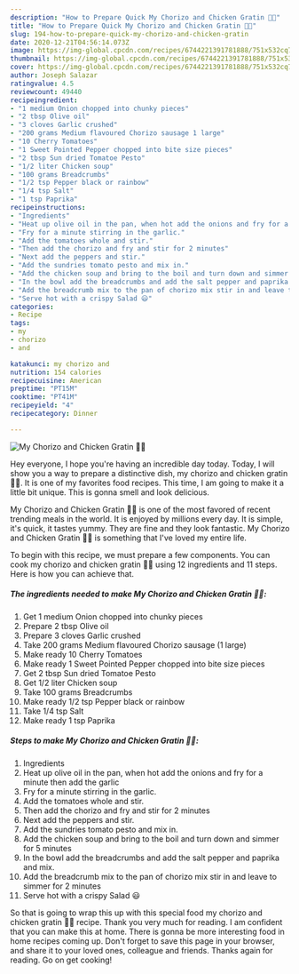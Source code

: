 ```yaml
---
description: "How to Prepare Quick My Chorizo and Chicken Gratin 💜💚"
title: "How to Prepare Quick My Chorizo and Chicken Gratin 💜💚"
slug: 194-how-to-prepare-quick-my-chorizo-and-chicken-gratin
date: 2020-12-21T04:56:14.073Z
image: https://img-global.cpcdn.com/recipes/6744221391781888/751x532cq70/my-chorizo-and-chicken-gratin-💜💚-recipe-main-photo.jpg
thumbnail: https://img-global.cpcdn.com/recipes/6744221391781888/751x532cq70/my-chorizo-and-chicken-gratin-💜💚-recipe-main-photo.jpg
cover: https://img-global.cpcdn.com/recipes/6744221391781888/751x532cq70/my-chorizo-and-chicken-gratin-💜💚-recipe-main-photo.jpg
author: Joseph Salazar
ratingvalue: 4.5
reviewcount: 49440
recipeingredient:
- "1 medium Onion chopped into chunky pieces"
- "2 tbsp Olive oil"
- "3 cloves Garlic crushed"
- "200 grams Medium flavoured Chorizo sausage 1 large"
- "10 Cherry Tomatoes"
- "1 Sweet Pointed Pepper chopped into bite size pieces"
- "2 tbsp Sun dried Tomatoe Pesto"
- "1/2 liter Chicken soup"
- "100 grams Breadcrumbs"
- "1/2 tsp Pepper black or rainbow"
- "1/4 tsp Salt"
- "1 tsp Paprika"
recipeinstructions:
- "Ingredients"
- "Heat up olive oil in the pan, when hot add the onions and fry for a minute then add the garlic"
- "Fry for a minute stirring in the garlic."
- "Add the tomatoes whole and stir."
- "Then add the chorizo and fry and stir for 2 minutes"
- "Next add the peppers and stir."
- "Add the sundries tomato pesto and mix in."
- "Add the chicken soup and bring to the boil and turn down and simmer for 5 minutes"
- "In the bowl add the breadcrumbs and add the salt pepper and paprika and mix."
- "Add the breadcrumb mix to the pan of chorizo mix stir in and leave to simmer for 2 minutes"
- "Serve hot with a crispy Salad 😃"
categories:
- Recipe
tags:
- my
- chorizo
- and

katakunci: my chorizo and 
nutrition: 154 calories
recipecuisine: American
preptime: "PT15M"
cooktime: "PT41M"
recipeyield: "4"
recipecategory: Dinner

---
```



![My Chorizo and Chicken Gratin 💜💚](https://img-global.cpcdn.com/recipes/6744221391781888/751x532cq70/my-chorizo-and-chicken-gratin-💜💚-recipe-main-photo.jpg)

Hey everyone, I hope you're having an incredible day today. Today, I will show you a way to prepare a distinctive dish, my chorizo and chicken gratin 💜💚. It is one of my favorites food recipes. This time, I am going to make it a little bit unique. This is gonna smell and look delicious.

My Chorizo and Chicken Gratin 💜💚 is one of the most favored of recent trending meals in the world. It is enjoyed by millions every day. It is simple, it's quick, it tastes yummy. They are fine and they look fantastic. My Chorizo and Chicken Gratin 💜💚 is something that I've loved my entire life.




To begin with this recipe, we must prepare a few components. You can cook my chorizo and chicken gratin 💜💚 using 12 ingredients and 11 steps. Here is how you can achieve that.

<!--inarticleads1-->

##### The ingredients needed to make My Chorizo and Chicken Gratin 💜💚:

1. Get 1 medium Onion chopped into chunky pieces
1. Prepare 2 tbsp Olive oil
1. Prepare 3 cloves Garlic crushed
1. Take 200 grams Medium flavoured Chorizo sausage (1 large)
1. Make ready 10 Cherry Tomatoes
1. Make ready 1 Sweet Pointed Pepper chopped into bite size pieces
1. Get 2 tbsp Sun dried Tomatoe Pesto
1. Get 1/2 liter Chicken soup
1. Take 100 grams Breadcrumbs
1. Make ready 1/2 tsp Pepper black or rainbow
1. Take 1/4 tsp Salt
1. Make ready 1 tsp Paprika




<!--inarticleads2-->

##### Steps to make My Chorizo and Chicken Gratin 💜💚:

1. Ingredients
1. Heat up olive oil in the pan, when hot add the onions and fry for a minute then add the garlic
1. Fry for a minute stirring in the garlic.
1. Add the tomatoes whole and stir.
1. Then add the chorizo and fry and stir for 2 minutes
1. Next add the peppers and stir.
1. Add the sundries tomato pesto and mix in.
1. Add the chicken soup and bring to the boil and turn down and simmer for 5 minutes
1. In the bowl add the breadcrumbs and add the salt pepper and paprika and mix.
1. Add the breadcrumb mix to the pan of chorizo mix stir in and leave to simmer for 2 minutes
1. Serve hot with a crispy Salad 😃




So that is going to wrap this up with this special food my chorizo and chicken gratin 💜💚 recipe. Thank you very much for reading. I am confident that you can make this at home. There is gonna be more interesting food in home recipes coming up. Don't forget to save this page in your browser, and share it to your loved ones, colleague and friends. Thanks again for reading. Go on get cooking!
